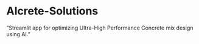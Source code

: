 # AIcrete-Solutions
“Streamlit app for optimizing Ultra-High Performance Concrete mix design using AI.”
